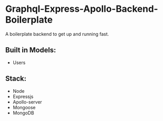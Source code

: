 # Graphql-Express-Apollo-Backend-Boilerplate

A boilerplate backend to get up and running fast.

## Built in Models:
- Users

## Stack: 
- Node
- Expressjs
- Apollo-server
- Mongoose
- MongoDB
